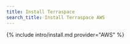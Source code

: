 ```yaml
---
title: Install Terraspace
search_title: Install Terraspace AWS
---
```


{% include intro/install.md provider="AWS" %}